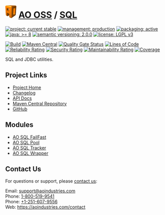 # [<img src="ao-logo.png" alt="AO Logo" width="35" height="40">](https://github.com/ao-apps) [AO OSS](https://github.com/ao-apps/ao-oss) / [SQL](https://github.com/ao-apps/ao-sql)

[![project: current stable](https://oss.aoapps.com/ao-badges/project-current-stable.svg)](https://aoindustries.com/life-cycle#project-current-stable)
[![management: production](https://oss.aoapps.com/ao-badges/management-production.svg)](https://aoindustries.com/life-cycle#management-production)
[![packaging: active](https://oss.aoapps.com/ao-badges/packaging-active.svg)](https://aoindustries.com/life-cycle#packaging-active)  
[![java: &gt;= 8](https://oss.aoapps.com/ao-badges/java-8.svg)](https://docs.oracle.com/javase/8/)
[![semantic versioning: 2.0.0](https://oss.aoapps.com/ao-badges/semver-2.0.0.svg)](http://semver.org/spec/v2.0.0.html)
[![license: LGPL v3](https://oss.aoapps.com/ao-badges/license-lgpl-3.0.svg)](https://www.gnu.org/licenses/lgpl-3.0)

[![Build](https://github.com/ao-apps/ao-sql/workflows/Build/badge.svg?branch=master)](https://github.com/ao-apps/ao-sql/actions?query=workflow%3ABuild)
[![Maven Central](https://maven-badges.herokuapp.com/maven-central/com.aoapps/ao-sql/badge.svg)](https://maven-badges.herokuapp.com/maven-central/com.aoapps/ao-sql)
[![Quality Gate Status](https://sonarcloud.io/api/project_badges/measure?branch=master&project=com.aoapps%3Aao-sql&metric=alert_status)](https://sonarcloud.io/dashboard?branch=master&id=com.aoapps%3Aao-sql)
[![Lines of Code](https://sonarcloud.io/api/project_badges/measure?branch=master&project=com.aoapps%3Aao-sql&metric=ncloc)](https://sonarcloud.io/component_measures?branch=master&id=com.aoapps%3Aao-sql&metric=ncloc)  
[![Reliability Rating](https://sonarcloud.io/api/project_badges/measure?branch=master&project=com.aoapps%3Aao-sql&metric=reliability_rating)](https://sonarcloud.io/component_measures?branch=master&id=com.aoapps%3Aao-sql&metric=Reliability)
[![Security Rating](https://sonarcloud.io/api/project_badges/measure?branch=master&project=com.aoapps%3Aao-sql&metric=security_rating)](https://sonarcloud.io/component_measures?branch=master&id=com.aoapps%3Aao-sql&metric=Security)
[![Maintainability Rating](https://sonarcloud.io/api/project_badges/measure?branch=master&project=com.aoapps%3Aao-sql&metric=sqale_rating)](https://sonarcloud.io/component_measures?branch=master&id=com.aoapps%3Aao-sql&metric=Maintainability)
[![Coverage](https://sonarcloud.io/api/project_badges/measure?branch=master&project=com.aoapps%3Aao-sql&metric=coverage)](https://sonarcloud.io/component_measures?branch=master&id=com.aoapps%3Aao-sql&metric=Coverage)

SQL and JDBC utilities.

## Project Links
* [Project Home](https://oss.aoapps.com/sql/)
* [Changelog](https://oss.aoapps.com/sql/changelog)
* [API Docs](https://oss.aoapps.com/sql/apidocs/)
* [Maven Central Repository](https://search.maven.org/artifact/com.aoapps/ao-sql)
* [GitHub](https://github.com/ao-apps/ao-sql)

## Modules
* [AO SQL FailFast](https://github.com/ao-apps/ao-sql-failfast)
* [AO SQL Pool](https://github.com/ao-apps/ao-sql-pool)
* [AO SQL Tracker](https://github.com/ao-apps/ao-sql-tracker)
* [AO SQL Wrapper](https://github.com/ao-apps/ao-sql-wrapper)

## Contact Us
For questions or support, please [contact us](https://aoindustries.com/contact):

Email: [support@aoindustries.com](mailto:support@aoindustries.com)  
Phone: [1-800-519-9541](tel:1-800-519-9541)  
Phone: [+1-251-607-9556](tel:+1-251-607-9556)  
Web: https://aoindustries.com/contact
